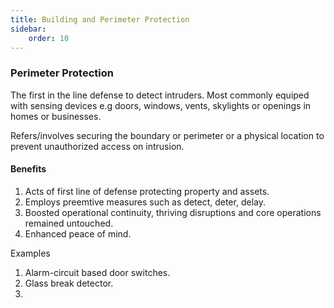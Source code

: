 ```yaml
---
title: Building and Perimeter Protection
sidebar:
    order: 10
---
```


### Perimeter Protection

The first in the line defense to detect intruders. Most commonly equiped with
sensing devices e.g doors, windows, vents, skylights or openings in homes or 
businesses.

Refers/involves securing the boundary or perimeter or a physical location to
prevent unauthorized access on intrusion.

#### Benefits

1. Acts of first line of defense protecting property and assets.
2. Employs preemtive measures such as detect, deter, delay.
3. Boosted operational continuity, thriving disruptions and  core operations
remained untouched.
4. Enhanced peace of mind.

Examples

1. Alarm-circuit based door switches.
2. Glass break detector.
3.

